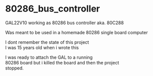 # 80286_bus_controller
GAL22V10 working as 80286 bus controller aka. 80C288

Was meant to be used in a homemade 80286 single board computer

I dont remember the state of this project\
I was 15 years old when i wrote this

I was ready to attach the GAL to a running\
80286 board but i killed the board and then the project\
stopped.
